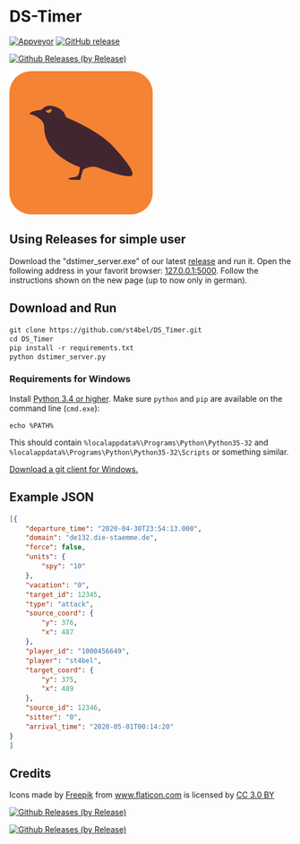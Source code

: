 # DS-Timer

[![Appveyor](https://ci.appveyor.com/api/projects/status/github/st4bel/DS_Timer?svg=true)](https://ci.appveyor.com/project/st4bel/ds-timer)
[![GitHub release](https://img.shields.io/github/release/st4bel/DS_Timer.svg)]()

[![Github Releases (by Release)](https://img.shields.io/github/downloads/st4bel/ds_timer/v0.6.3/total.svg)](https://github.com/st4bel/ds_timer/releases/tag/v0.6.3)

![Crow](dstimer/static/crow.png)

## Using Releases for simple user

Download the "dstimer_server.exe" of our latest [release](https://github.com/st4bel/DS_Timer/releases) and run it. Open the following address in your favorit browser: [127.0.0.1:5000](127.0.0.1:5000). Follow the instructions shown on the new page (up to now only in german).

## Download and Run

```
git clone https://github.com/st4bel/DS_Timer.git
cd DS_Timer
pip install -r requirements.txt
python dstimer_server.py
```

### Requirements for Windows
Install [Python 3.4 or higher](https://www.python.org/downloads/).
Make sure `python` and `pip` are available on the command line (`cmd.exe`):
```
echo %PATH%
```
This should contain `%localappdata%\Programs\Python\Python35-32` and
`%localappdata%\Programs\Python\Python35-32\Scripts` or something
similar.

[Download a git client for Windows.](https://git-scm.com/downloads)

## Example JSON

```json
[{
    "departure_time": "2020-04-30T23:54:13.000",
    "domain": "de132.die-staemme.de",
    "force": false,
    "units": {
        "spy": "10"
    },
    "vacation": "0",
    "target_id": 12345,
    "type": "attack",
    "source_coord": {
        "y": 376,
        "x": 487
    },
    "player_id": "1000456649",
    "player": "st4bel",
    "target_coord": {
        "y": 375,
        "x": 489
    },
    "source_id": 12346,
    "sitter": "0",
    "arrival_time": "2020-05-01T00:14:20"
}
]
```

## Credits
Icons made by <a href="http://www.freepik.com" title="Freepik">Freepik</a> from <a href="http://www.flaticon.com" title="Flaticon">www.flaticon.com</a> is licensed by <a href="http://creativecommons.org/licenses/by/3.0/" title="Creative Commons BY 3.0" target="_blank">CC 3.0 BY</a>

[![Github Releases (by Release)](https://img.shields.io/github/downloads/st4bel/ds_timer/v0.6.0/total.svg)](https://github.com/st4bel/ds_timer/releases/tag/v0.6.0)

[![Github Releases (by Release)](https://img.shields.io/github/downloads/st4bel/ds_timer/v0.6.2/total.svg)](https://github.com/st4bel/ds_timer/releases/tag/v0.6.2)

